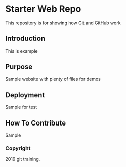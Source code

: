 # Starter Web Repo

This repository is for showing how Git and GitHub work
## Introduction

This is example

## Purpose

Sample website with plenty of files for demos

## Deployment

Sample for test

## How To Contribute

Sample

### Copyright

2019 git training.